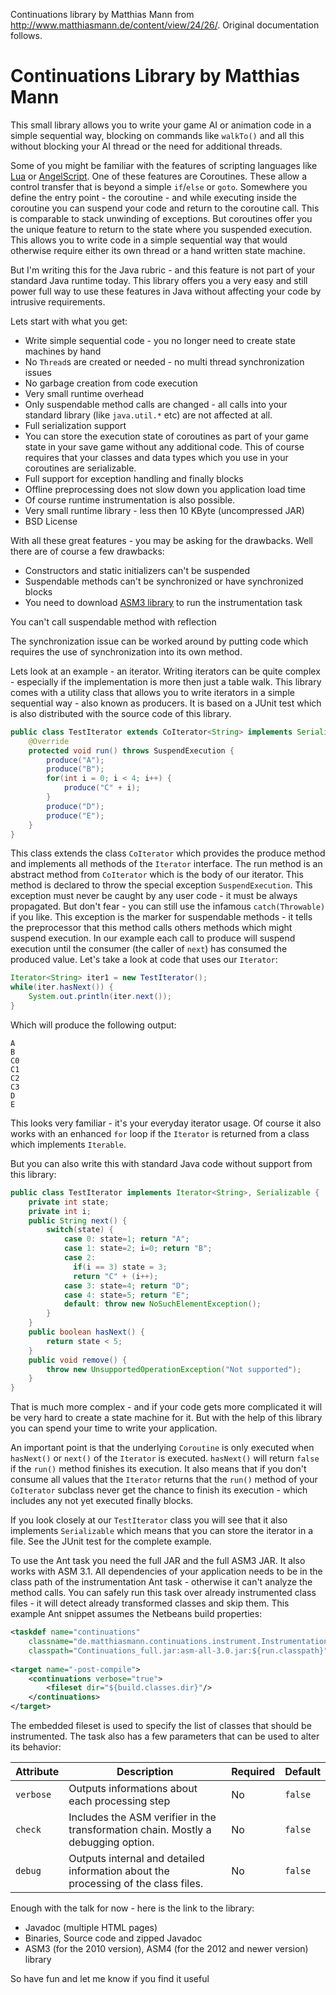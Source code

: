 Continuations library by Matthias Mann from <http://www.matthiasmann.de/content/view/24/26/>. Original documentation follows.

# Continuations Library by Matthias Mann

This small library allows you to write your game AI or animation code in a simple sequential way, blocking on commands like `walkTo()` and all this without blocking your AI thread or the need for additional threads.

Some of you might be familiar with the features of scripting languages like [Lua](http://www.lua.org/) or [AngelScript](http://www.angelcode.com/angelscript/). One of these features are Coroutines. These allow a control transfer that is beyond a simple `if`/`else` or `goto`. Somewhere you define the entry point - the coroutine - and while executing inside the coroutine you can suspend your code and return to the coroutine call. This is comparable to stack unwinding of exceptions. But coroutines offer you the unique feature to return to the state where you suspended execution. This allows you to write code in a simple sequential way that would otherwise require either its own thread or a hand written state machine.

But I'm writing this for the Java rubric - and this feature is not part of your standard Java runtime today. This library offers you a very easy and still power full way to use these features in Java without affecting your code by intrusive requirements.

Lets start with what you get:

* Write simple sequential code - you no longer need to create state machines by hand
* No `Thread`s are created or needed - no multi thread synchronization issues
* No garbage creation from code execution
* Very small runtime overhead
* Only suspendable method calls are changed - all calls into your standard library (like `java.util.*` etc) are not affected at all.
* Full serialization support
* You can store the execution state of coroutines as part of your game state in your save game without any additional code. This of course requires that your classes and data types which you use in your coroutines are serializable.
* Full support for exception handling and finally blocks
* Offline preprocessing does not slow down you application load time
* Of course runtime instrumentation is also possible.
* Very small runtime library - less then 10 KByte (uncompressed JAR)
* BSD License

With all these great features - you may be asking for the drawbacks. Well there are of course a few drawbacks:

* Constructors and static initializers can't be suspended
* Suspendable methods can't be synchronized or have synchronized blocks
* You need to download [ASM3 library](https://asm.ow2.io/) to run the instrumentation task 

You can't call suspendable method with reflection

The synchronization issue can be worked around by putting code which requires the use of synchronization into its own method.

Lets look at an example - an iterator. Writing iterators can be quite complex - especially if the implementation is more then just a table walk. This library comes with a utility class that allows you to write iterators in a simple sequential way - also known as producers. It is based on a JUnit test which is also distributed with the source code of this library.

```java
public class TestIterator extends CoIterator<String> implements Serializable {
    @Override
    protected void run() throws SuspendExecution {
        produce("A");
        produce("B");
        for(int i = 0; i < 4; i++) {
            produce("C" + i);
        }
        produce("D");
        produce("E");
    }
}
```

This class extends the class `CoIterator` which provides the produce method and implements all methods of the `Iterator` interface.
The run method is an abstract method from `CoIterator` which is the body of our iterator. This method is declared to throw the special exception `SuspendExecution`. This exception must never be caught by any user code - it must be always propagated. But don't fear - you can still use the infamous `catch(Throwable)` if you like. This exception is the marker for suspendable methods - it tells the preprocessor that this method calls others methods which might suspend execution. In our example each call to produce will suspend execution until the consumer (the caller of `next`) has consumed the produced value. Let's take a look at code that uses our `Iterator`:

```java
Iterator<String> iter1 = new TestIterator();
while(iter.hasNext()) {
    System.out.println(iter.next());
}
```

Which will produce the following output:

```
A
B
C0
C1
C2
C3
D
E
```

This looks very familiar - it's your everyday iterator usage. Of course it also works with an enhanced `for` loop if the `Iterator` is returned from a class which implements `Iterable`.

But you can also write this with standard Java code without support from this library:

```java
public class TestIterator implements Iterator<String>, Serializable {
    private int state;
    private int i;
    public String next() {
        switch(state) {
            case 0: state=1; return "A";
            case 1: state=2; i=0; return "B";
            case 2:
              if(i == 3) state = 3;
              return "C" + (i++);
            case 3: state=4; return "D";
            case 4: state=5; return "E";
            default: throw new NoSuchElementException();
        }
    }
    public boolean hasNext() {
        return state < 5;
    }
    public void remove() {
        throw new UnsupportedOperationException("Not supported");
    }
}
```

That is much more complex - and if your code gets more complicated it will be very hard to create a state machine for it. But with the help of this library you can spend your time to write your application.

An important point is that the underlying `Coroutine` is only executed when `hasNext()` or `next()` of the `Iterator` is executed. `hasNext()` will return `false` if the `run()` method finishes its execution. It also means that if you don't consume all values that the `Iterator` returns that the `run()` method of your `CoIterator` subclass never get the chance to finish its execution - which includes any not yet executed finally blocks.

If you look closely at our `TestIterator` class you will see that it also implements `Serializable` which means that you can store the iterator in a file. See the JUnit test for the complete example.

To use the Ant task you need the full JAR and the full ASM3 JAR. It also works with ASM 3.1. All dependencies of your application needs to be in the class path of the instrumentation Ant task - otherwise it can't analyze the method calls. You can safely run this task over already instrumented class files - it will detect already transformed classes and skip them. This example Ant snippet assumes the Netbeans build properties:

```xml
<taskdef name="continuations"
    classname="de.matthiasmann.continuations.instrument.InstrumentationTask"
    classpath="Continuations_full.jar:asm-all-3.0.jar:${run.classpath}"/>
 
<target name="-post-compile">
    <continuations verbose="true">
        <fileset dir="${build.classes.dir}"/>
    </continuations>
</target>
```

The embedded fileset is used to specify the list of classes that should be instrumented. The task also has a few parameters that can be used to alter its behavior:

|Attribute|Description|Required|Default|
|---------|-----------|--------|-------|
|`verbose`|Outputs informations about each processing step|No|`false`|
|`check`|Includes the ASM verifier in the transformation chain. Mostly a debugging option.|No|`false`|
|`debug`|Outputs internal and detailed information about the processing of the class files.|No|`false`|

Enough with the talk for now - here is the link to the library:

* Javadoc (multiple HTML pages)
* Binaries, Source code and zipped Javadoc
* ASM3 (for the 2010 version), ASM4 (for the 2012 and newer version) library

So have fun and let me know if you find it useful